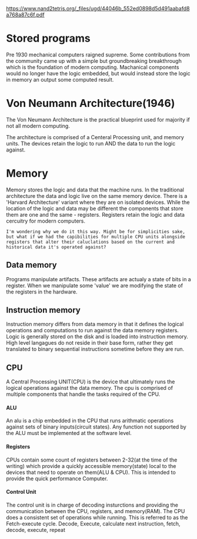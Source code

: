 https://www.nand2tetris.org/_files/ugd/44046b_552ed0898d5d491aabafd8a768a87c6f.pdf

# Stored programs

Pre 1930 mechanical computers raigned supreme. Some contributions from the community came up with a simple but groundbreaking breakthrough which is the foundation of modern computing. Machanical components would no longer have the logic embedded, but would instead store the logic in memory an output some computed result.

# Von Neumann Architecture(1946)

The Von Neumann Architecture is the practical blueprint used for majority if not all modern computing.

The architecture is comprised of a Centeral Processing unit, and memory units. The devices retain the logic to run AND the data to run the logic against.

# Memory

Memory stores the logic and data that the machine runs. In the traditional architecture the data and logic live on the same memory device. There is a 'Harvard Architecture' variant where they are on isolated devices. While the location of the logic and data may be different the components that store them are one and the same - registers. Registers retain the logic and data cercuitry for modern computers.

```
I'm wondering why we do it this way. Might be for simplicities sake, but what if we had the capibilities for multiple CPU units alongside registers that alter their caluclations based on the current and historical data it's operated against?
```

## Data memory

Programs manipulate artifacts. These artifacts are actualy a state of bits in a register. When we manipulate some 'value' we are modifying the state of the registers in the hardware.

 ## Instruction memory

 Instruction memory differs from data memory in that it defines the logical operations and computations to run against the data memory registers. Logic is generally stored on the disk and is loaded into instruction memory. High level langagues do not reside in their base form, rather they get translated to binary sequential instructions sometime before they are run.

 ## CPU 

 A Central Processing UNIT(CPU) is the device that ultimately runs the logical operations against the data memory. The cpu is comprised of multiple components that handle the tasks required of the CPU.

 #### ALU

An alu is a chip embedded in the CPU that runs arithmatic operations against sets of binary inputs(circuit states). Any function not supported by the ALU must be implemented at the software level.

#### Registers

CPUs contain some count of registers between 2-32(at the time of the writing) which provide a quickly accessible memory(state) local to the devices that need to operate on them(ALU & CPU). This is intended to provide the quick performance Computer.

#### Control Unit

The control unit is in charge of decoding insturctions and providing the communication between the CPU, registers, and memory(RAM). The CPU does a consistent set of operations while running. This is referred to as the Fetch-execute cycle. Decode, Execute, calculate next instruction, fetch, decode, execute, repeat

